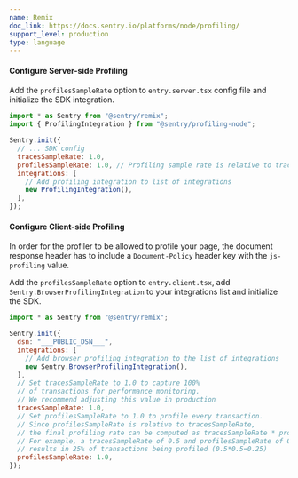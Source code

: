 ```yaml
---
name: Remix
doc_link: https://docs.sentry.io/platforms/node/profiling/
support_level: production
type: language
---
```


#### Configure Server-side Profiling

Add the `profilesSampleRate` option to `entry.server.tsx` config file and initialize the SDK integration.

```javascript {filename:entry.server.tsx}
import * as Sentry from "@sentry/remix";
import { ProfilingIntegration } from "@sentry/profiling-node";

Sentry.init({
  // ... SDK config
  tracesSampleRate: 1.0,
  profilesSampleRate: 1.0, // Profiling sample rate is relative to tracesSampleRate
  integrations: [
    // Add profiling integration to list of integrations
    new ProfilingIntegration(),
  ],
});
```

#### Configure Client-side Profiling

In order for the profiler to be allowed to profile your page, the document response header has to include a `Document-Policy` header key with the `js-profiling` value.

Add the `profilesSampleRate` option to `entry.client.tsx`, add `Sentry.BrowserProfilingIntegration` to your integrations list and initialize the SDK.

```javascript {filename:entry.client.tsx}
import * as Sentry from "@sentry/remix";

Sentry.init({
  dsn: "___PUBLIC_DSN___",
  integrations: [
    // Add browser profiling integration to the list of integrations
    new Sentry.BrowserProfilingIntegration(),
  ],
  // Set tracesSampleRate to 1.0 to capture 100%
  // of transactions for performance monitoring.
  // We recommend adjusting this value in production
  tracesSampleRate: 1.0,
  // Set profilesSampleRate to 1.0 to profile every transaction.
  // Since profilesSampleRate is relative to tracesSampleRate,
  // the final profiling rate can be computed as tracesSampleRate * profilesSampleRate
  // For example, a tracesSampleRate of 0.5 and profilesSampleRate of 0.5 would
  // results in 25% of transactions being profiled (0.5*0.5=0.25)
  profilesSampleRate: 1.0,
});
```

